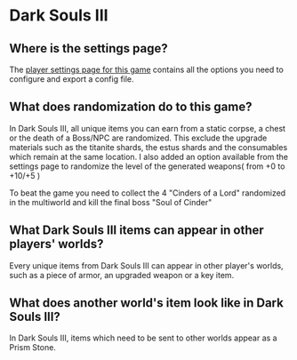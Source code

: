 # Dark Souls III

## Where is the settings page?

The [player settings page for this game](../player-settings) contains all the options you need to configure and export a
config file.

## What does randomization do to this game?

In Dark Souls III, all unique items you can earn from a static corpse, a chest or the death of a Boss/NPC are randomized.
This exclude the upgrade materials such as the titanite shards, the estus shards and the consumables which remain at 
the same location. I also added an option available from the settings page to randomize the level of the generated 
weapons( from +0 to +10/+5 )  

To beat the game you need to collect the 4 "Cinders of a Lord" randomized in the multiworld 
and kill the final boss "Soul of Cinder"  

## What Dark Souls III items can appear in other players' worlds?

Every unique items from Dark Souls III can appear in other player's worlds, such as a piece of armor, an upgraded weapon 
or a key item.

## What does another world's item look like in Dark Souls III?

In Dark Souls III, items which need to be sent to other worlds appear as a Prism Stone.